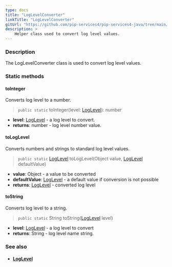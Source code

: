 ```yaml
---
type: docs
title: "LogLevelConverter"
linkTitle: "LogLevelConverter"
gitUrl: "https://github.com/pip-services4/pip-services4-java/tree/main/pip-services4-observability-java"
description: >
    Helper class used to convert log level values.
---
```


### Description

The LogLevelConverter class is used to convert log level values.

### Static methods

#### toInteger
Converts log level to a number.

> `public static` toInteger(level: [LogLevel](../log_level)): number

- **level**: [LogLevel](../log_level) - a log level to convert.
- **returns**: number - log level number value.


#### toLogLevel
Converts numbers and strings to standard log level values.

> `public static` [LogLevel](../log_level) toLogLevel(Object value, [LogLevel](../log_level) defaultValue)

- **value**: Object - a value to be converted
- **defaultValue**: [LogLevel](../log_level) - a default value if conversion is not possible
- **returns**: [LogLevel](../log_level) - converted log level


#### toString
Converts log level to a string.

> `public static` String toString([LogLevel](../log_level) level)

- **level**: [LogLevel](../log_level) - a log level to convert
- **returns**: String - log level name string.



### See also
- #### [LogLevel](../log_level)
